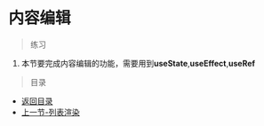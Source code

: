 # 内容编辑

> 练习

1. 本节要完成内容编辑的功能，需要用到**useState**,**useEffect**,**useRef**

> 目录

* [返回目录](../../README.md)
* [上一节-列表渲染](../day-09/列表渲染.md)